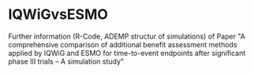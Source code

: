 # IQWiGvsESMO
Further information (R-Code, ADEMP structur of simulations) of Paper "A comprehensive comparison of additional benefit assessment methods applied by IQWiG and ESMO for time-to-event endpoints after significant phase III trials – A simulation study"
